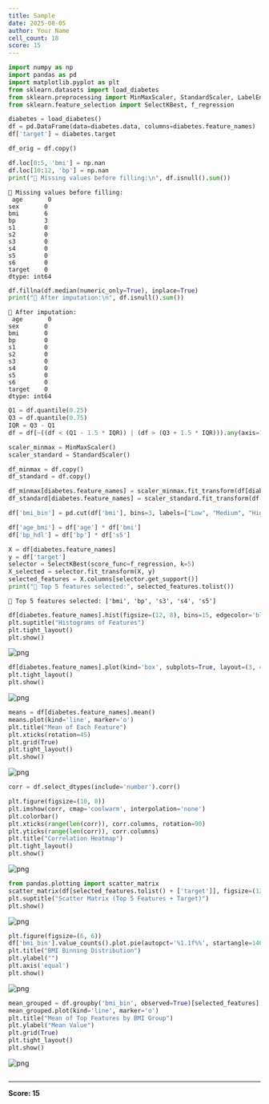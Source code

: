 ```yaml
---
title: Sample
date: 2025-08-05
author: Your Name
cell_count: 18
score: 15
---
```


```python
import numpy as np
import pandas as pd
import matplotlib.pyplot as plt
from sklearn.datasets import load_diabetes
from sklearn.preprocessing import MinMaxScaler, StandardScaler, LabelEncoder
from sklearn.feature_selection import SelectKBest, f_regression
```


```python
diabetes = load_diabetes()
df = pd.DataFrame(data=diabetes.data, columns=diabetes.feature_names)
df['target'] = diabetes.target
```


```python
df_orig = df.copy()

```


```python
df.loc[0:5, 'bmi'] = np.nan
df.loc[10:12, 'bp'] = np.nan
print("🔹 Missing values before filling:\n", df.isnull().sum())
```

    🔹 Missing values before filling:
     age       0
    sex       0
    bmi       6
    bp        3
    s1        0
    s2        0
    s3        0
    s4        0
    s5        0
    s6        0
    target    0
    dtype: int64
    


```python
df.fillna(df.median(numeric_only=True), inplace=True)
print("🔹 After imputation:\n", df.isnull().sum())

```

    🔹 After imputation:
     age       0
    sex       0
    bmi       0
    bp        0
    s1        0
    s2        0
    s3        0
    s4        0
    s5        0
    s6        0
    target    0
    dtype: int64
    


```python
Q1 = df.quantile(0.25)
Q3 = df.quantile(0.75)
IQR = Q3 - Q1
df = df[~((df < (Q1 - 1.5 * IQR)) | (df > (Q3 + 1.5 * IQR))).any(axis=1)]
```


```python
scaler_minmax = MinMaxScaler()
scaler_standard = StandardScaler()

df_minmax = df.copy()
df_standard = df.copy()

df_minmax[diabetes.feature_names] = scaler_minmax.fit_transform(df[diabetes.feature_names])
df_standard[diabetes.feature_names] = scaler_standard.fit_transform(df[diabetes.feature_names])
```


```python
df['bmi_bin'] = pd.cut(df['bmi'], bins=3, labels=["Low", "Medium", "High"])

```


```python
df['age_bmi'] = df['age'] * df['bmi']
df['bp_hdl'] = df['bp'] * df['s5']
```


```python
X = df[diabetes.feature_names]
y = df['target']
selector = SelectKBest(score_func=f_regression, k=5)
X_selected = selector.fit_transform(X, y)
selected_features = X.columns[selector.get_support()]
print("🔹 Top 5 features selected:", selected_features.tolist())
```

    🔹 Top 5 features selected: ['bmi', 'bp', 's3', 's4', 's5']
    


```python
df[diabetes.feature_names].hist(figsize=(12, 8), bins=15, edgecolor='black')
plt.suptitle("Histograms of Features")
plt.tight_layout()
plt.show()

```


    
![png](/pynotes-kranti/images/sample_10_0.png)
    



```python
df[diabetes.feature_names].plot(kind='box', subplots=True, layout=(3, 4), figsize=(14, 10), title="Boxplots")
plt.tight_layout()
plt.show()
```


    
![png](/pynotes-kranti/images/sample_11_0.png)
    



```python
means = df[diabetes.feature_names].mean()
means.plot(kind='line', marker='o')
plt.title("Mean of Each Feature")
plt.xticks(rotation=45)
plt.grid(True)
plt.tight_layout()
plt.show()
```


    
![png](/pynotes-kranti/images/sample_12_0.png)
    



```python
corr = df.select_dtypes(include='number').corr()

plt.figure(figsize=(10, 8))
plt.imshow(corr, cmap='coolwarm', interpolation='none')
plt.colorbar()
plt.xticks(range(len(corr)), corr.columns, rotation=90)
plt.yticks(range(len(corr)), corr.columns)
plt.title("Correlation Heatmap")
plt.tight_layout()
plt.show()
```


    
![png](/pynotes-kranti/images/sample_13_0.png)
    



```python
from pandas.plotting import scatter_matrix
scatter_matrix(df[selected_features.tolist() + ['target']], figsize=(12, 10), alpha=0.8, diagonal='hist')
plt.suptitle("Scatter Matrix (Top 5 Features + Target)")
plt.show()
```


    
![png](/pynotes-kranti/images/sample_14_0.png)
    



```python
plt.figure(figsize=(6, 6))
df['bmi_bin'].value_counts().plot.pie(autopct='%1.1f%%', startangle=140)
plt.title("BMI Binning Distribution")
plt.ylabel("")
plt.axis('equal')
plt.show()
```


    
![png](/pynotes-kranti/images/sample_15_0.png)
    



```python
mean_grouped = df.groupby('bmi_bin', observed=True)[selected_features].mean()
mean_grouped.plot(kind='line', marker='o')
plt.title("Mean of Top Features by BMI Group")
plt.ylabel("Mean Value")
plt.grid(True)
plt.tight_layout()
plt.show()
```


    
![png](/pynotes-kranti/images/sample_16_0.png)
    



```python

```


---
**Score: 15**